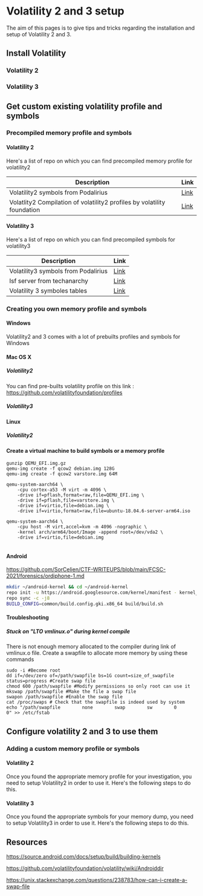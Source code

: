 # Volatility 2 and 3 setup
The aim of this pages is to give tips and tricks regarding the installation and setup of Volatility 2 and 3.
## Install Volatility
### Volatility 2
### Volatility 3
## Get custom existing volatility profile and symbols
### Precompiled memory profile and symbols
#### Volatility 2
Here's a list of repo on which you can find precompiled memory profile for volatility2

|Description|Link|
|-|-|
|Volatility2 symbols from Podalirius|[Link](https://github.com/p0dalirius/volatility2-profiles)|
|Volatlity2 Compilation of volatility2 profiles by volatility foundation|[Link](https://github.com/volatilityfoundation/profiles)|
#### Volatility 3
Here's a list of repo on which you can find precompiled symbols for volatility3

|Description|Link|
|-|-|
|Volatility3 symbols from Podalirius|[Link](https://github.com/p0dalirius/volatility3-symbols)|
|Isf server from techanarchy|[Link](https://isf-server.techanarchy.net/)|
|Volatility 3 symboles tables|[Link](https://volatility3.readthedocs.io/en/latest/symbol-tables.html#mac-linux-symbol-tables)|
### Creating you own memory profile and symbols
#### Windows
Volatility2 and 3 comes with a lot of prebuilts profiles and symbols for Windows

#### Mac OS X
##### Volatility2

You can find pre-builts volatility profile on this link : https://github.com/volatilityfoundation/profiles

##### Volatility3

#### Linux 
##### Volatility2

#### Create a virtual machine to build symbols or a memory profile
```
gunzip QEMU_EFI.img.gz
qemu-img create -f qcow2 debian.img 128G
qemu-img create -f qcow2 varstore.img 64M

qemu-system-aarch64 \
    -cpu cortex-a53 -M virt -m 4096 \
    -drive if=pflash,format=raw,file=QEMU_EFI.img \
    -drive if=pflash,file=varstore.img \
    -drive if=virtio,file=debian.img \
    -drive if=virtio,format=raw,file=ubuntu-18.04.6-server-arm64.iso
    
qemu-system-aarch64 \
    -cpu host -M virt,accel=kvm -m 4096 -nographic \
    -kernel arch/arm64/boot/Image -append root=/dev/vda2 \
    -drive if=virtio,file=debian.img


```
#### Android

https://github.com/SorCelien/CTF-WRITEUPS/blob/main/FCSC-2021/forensics/ordiphone-1.md

```bash
mkdir ~/android-kernel && cd ~/android-kernel
repo init -u https://android.googlesource.com/kernel/manifest - kernel_version
repo sync -c -j8
BUILD_CONFIG=common/build.config.gki.x86_64 build/build.sh
```
#### Troubleshooting
##### Stuck on "LTO vmlinux.o" during kernel compile
There is not enough memory allocated to the compiler during link of vmlinux.o file.
Create a swapfile to allocate more memory by using these commands
```
sudo -i #Become root
dd if=/dev/zero of=/path/swapfile bs=1G count=size_of_swapfile status=progress #Create swap file
chmod 600 /path/swapfile #Modify permissions so only root can use it
mkswap /path/swapfile #Make the file a swap file
swapon /path/swapfile #Enable the swap file
cat /proc/swaps # Check that the swapfile is indeed used by system
echo "/path/swapfile        none        swap        sw        0        0" >> /etc/fstab
```

## Configure volatility 2 and 3 to use them
### Adding a custom memory profile or symbols
#### Volatility 2
Once you found the appropriate memory profile for your investigation, you need to setup Volatility2 in order to use it. Here's the following steps to do this.


#### Volatility 3
Once you found the appropriate symbols for your memory dump, you need to setup Volatility3 in order to use it. Here's the following steps to do this.


## Resources

https://source.android.com/docs/setup/build/building-kernels

https://github.com/volatilityfoundation/volatility/wiki/Androiddir

https://unix.stackexchange.com/questions/238783/how-can-i-create-a-swap-file

